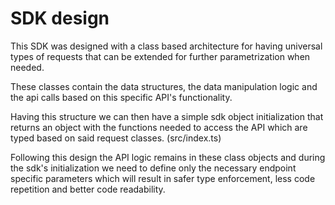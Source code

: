 # SDK design

This SDK was designed with a class based architecture for having universal types of requests that can be extended for further parametrization when needed.

These classes contain the data structures, the data manipulation logic and the api calls based on this specific API's functionality.

Having this structure we can then have a simple sdk object initialization that returns an object with the functions needed to access the API which are typed based on said request classes. (src/index.ts)

Following this design the API logic remains in these class objects and during the sdk's initialization we need to define only the necessary endpoint specific parameters which will result in safer type enforcement, less code repetition and better code readability.
